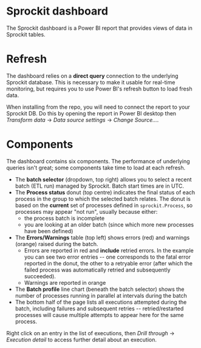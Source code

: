 # Sprockit dashboard

The Sprockit dashboard is a Power BI report that provides views of data in Sprockit tables.

# Refresh
The dashboard relies on a **direct query** connection to the underlying Sprockit database. This is necessary to make it usable for real-time monitoring, but requires you to use Power BI's refresh button to load fresh data.

When installing from the repo, you will need to connect the report to your Sprockit DB. Do this by opening the report in Power BI desktop then *Transform data* -> *Data source settings* -> *Change Source...*.

# Components

The dashboard contains six components. The performance of underlying queries isn't great; some components take time to load at each refresh.

* The **batch selector** (dropdown, top right) allows you to select a recent batch (ETL run) managed by Sprockit. Batch start times are in UTC. 
* The **Process status** donut (top centre) indicates the final status of each process in the group to which the selected batch relates.
The donut is based on the **current** set of processes defined in `sprockit.Process`, so processes may appear "not run", usually because either:
   * the process batch is incomplete
   * you are looking at an older batch (since which more new processes have been defined)
* The **Errors/Warnings** table (top left) shows errors (red) and warnings (orange) raised during the batch. 
   * Errors are reported in red and **include** retried errors. In the example you can see two error entries -- one corresponds to the fatal error reported in the donut, the other to a retryable error (after which the failed process was automatically retried and subsequently succeeded).
   * Warnings are reported in orange
* The **Batch profile** line chart (beneath the batch selector) shows the number of processes running in parallel at intervals during the batch
* The bottom half of the page lists all executions attempted during the batch, including failures and subsequent retries -- retried/restarted processes will cause multiple attempts to appear here for the same process.

Right click on an entry in the list of executions, then *Drill through* -> *Execution detail* to access further detail about an execution.
